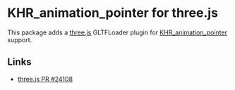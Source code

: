 # KHR_animation_pointer for three.js

This package adds a [three.js](https://github.com/mrdoob/three.js) GLTFLoader plugin for [KHR_animation_pointer](https://github.com/KhronosGroup/glTF/tree/main/extensions/2.0/Khronos/KHR_animation_pointer) support.

## Links

- [three.js PR #24108](https://github.com/mrdoob/three.js/pull/24108)